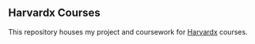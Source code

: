 ## Harvardx Courses

This repository houses my project and coursework for [Harvardx](https://www.edx.org/school/harvardx) courses.
